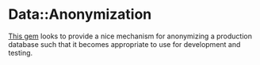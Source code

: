 Data::Anonymization
===================

[This gem](https://github.com/sunitparekh/data-anonymization) looks to provide a nice
mechanism for anonymizing a production database such that it becomes appropriate to use
for development and testing.
